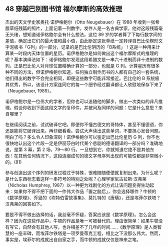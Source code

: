 ## 48 穿越巴别图书馆 福尔摩斯的高效推理

杰出的天文学史家奥托·诺伊格鲍尔（Otto Neugebauer）在 1988 年收到一张希腊草纸残篇的照片，上面记着一列数字。发件人是一名古典学家，他对这段残篇毫无头绪，想知道诺伊格鲍尔会有什么想法。这位 89 岁的学者算了下每行数字间的差值，确定出它们的最大值和最小值，由此断定这张草纸一定转译自巴比伦楔形文字泥板书「G列」的一部分，记录的是巴比伦阴历的「B系统」！这是一种用来计算某一时段内天体位置的星历。诺伊格鲍尔是如何做出这个福尔摩斯式的推理的呢？基本演绎法如下：诺伊格鲍尔发现这段希腊文是一串六十进制而非十进制的数列，正是巴比伦人对月球位置精确计算的一部分，也就是 G 列。计算星历有很多种不同的方法，但诺伊格鲍尔知道，任何独立制作历书的人都有自己的一套系统，他们得出的数字不会完全相同，即便这些数字可能非常接近。巴比伦的 B 系统极其优秀，所以，该设计方案连同它的每一个细节经过翻译都让人欣慰地保存下来了（Neugebauer, 1989）。

诺伊格鲍尔是一位伟大的学者，但你也可以追随他的脚步，做出一次类似的非凡推理。假设你收到下面这段文字的复印件，并被问及同样的问题：它是什么意思？来自哪里？

在继续阅读之前，试试破译它吧。即便你不懂古德文的哥特体，甚至不懂德语，你还是能将它破译出来。再仔细看看。尝试大声读出这些单词，不要担心发音问题。明白了吗？多么令人印象深刻！诺伊格鲍尔可以鉴定出巴比伦星历 G 列，你不也很快地认出这个片段一定是伊丽莎白时代某个悲剧的德语翻译的一部分吗？准确地说，是第 3 幕，第 2 场，79～80 行。一旦想到它，你就知道它绝不是其他东西！在其他任何情况下，这段连缀成句的德文字母序列出现的可能性都是非常微小的。(81)

参与创造出这个序列的研发过程过于特殊，很难随随便便就复制出来。为什么呢？是什么东西标志着这样一串符号的特别之处呢？心理学家尼古拉斯·汉弗莱（Nicholas Humphrey, 1987）以一种更为戏剧化的方式让该问题变得生动起来：如果你不得不把下面的一件伟大作品「置之脑后」，你会选择哪件？牛顿的《数学原理》、乔叟的《坎特伯雷故事集》、莫扎特的《唐璜》，还是埃菲尔铁塔？汉弗莱的回答如下。

要是不得不做出选择的话，我丝毫不怀疑，答案应该是《数学原理》。怎么会这样？因为在这些作品中，牛顿的作品是唯一可被替代的。理由很简单：如果牛顿没有写它，自然会有其他人写，也许相差不了几年的时间……《数学原理》是人类智慧的一座丰碑，而埃菲尔铁塔是一项罗曼蒂克工程，相比之下没那么伟大。然而，事实是，埃菲尔的成就出自自家之手，而牛顿的成就仅仅是神来之笔。




